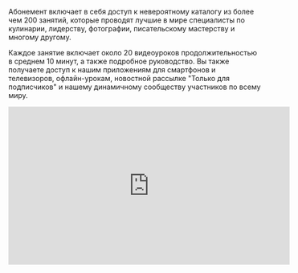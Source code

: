 Абонемент включает в себя доступ к невероятному каталогу из более чем 200 занятий, которые проводят лучшие в мире специалисты по кулинарии, лидерству, фотографии, писательскому мастерству и многому другому.

Каждое занятие включает около 20 видеоуроков продолжительностью в среднем 10 минут, а также подробное руководство. Вы также получаете доступ к нашим приложениям для смартфонов и телевизоров, офлайн-урокам, новостной рассылке "Только для подписчиков" и нашему динамичному сообществу участников по всему миру.

<iframe width="560" height="315" src="https://www.youtube.com/embed/LauMSf5VonU?si=lD2YooQMnS7kUXeM" title="YouTube video player" frameborder="0" allow="accelerometer; autoplay; clipboard-write; encrypted-media; gyroscope; picture-in-picture; web-share" referrerpolicy="strict-origin-when-cross-origin" allowfullscreen></iframe>
